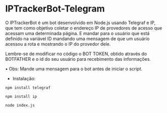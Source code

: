 # IPTrackerBot-Telegram
O IPTrackerBot é um bot desenvolvido em Node.js usando Telegraf e IP, que tem como objetivo coletar o endereço IP de provedores de acesso que acessam uma determinada página. E mandar para o usuário que está definido na variável ID mandando uma mensagem de que um usuário acessou a rota e mostrando o IP do provedor dele.

Lembre-se de modificar no código o BOT TOKEN, obtido através do BOTFATHER e o id do seu usuário para recebimento das informações.

• Obs: Mande uma mensagem para o bot antes de iniciar o script.

- Instalação:

`npm install telegraf`

`npm install ip`

`node index.js`

